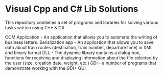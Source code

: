 # Visual Cpp and C# Lib Solutions
This repository combines a set of programs and libraries for solving various tasks written using C++ & C#

COM Application - An application that allows you to automate the writing of business letters.
Serialization app - An application that allows you to save data about train routes (destination, train number, departure time) in XML and binary format
DLL - The dynamic library contains a dialog box, functions for receiving and displaying information about the file selected by the user (size, creation date, weight, etc.)
GDI - a number of programs that demonstrate working with the GDI+ GUI
